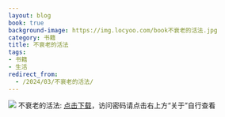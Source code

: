 ```yaml
---
layout: blog
book: true
background-image: https://img.locyoo.com/book不衰老的活法.jpg
category: 书籍
title: 不衰老的活法
tags:
- 书籍
- 生活
redirect_from:
  - /2024/03/不衰老的活法/
---
```

![](https://img.locyoo.com/book不衰老的活法.jpg)
不衰老的活法: <a name = "ref1" href="https://url18.ctfile.com/f/50983618-1380724276-2448af?p=3619">点击下载</a>，访问密码请点击右上方“关于”自行查看